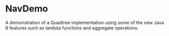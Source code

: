# NavDemo
A demonstration of a Quadtree implementation using some of the new Java 8 features such as lambda functions and aggregate operations.
